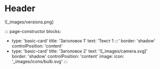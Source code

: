 # Header

![_images/versions.png]

::: page-constructor
blocks:
  - type: 'basic-card'
    title: 'Заголовок 1'
    text: 'Текст 1 :::'
    border: 'shadow'
    controlPosition: 'content'
  - type: 'basic-card'
    title: 'Заголовок 2'
    text: '![_images/camera.svg]'
    border: 'shadow'
    controlPosition: 'content'
    image:
      icon: '_images/icons/bulb.svg'
:::
